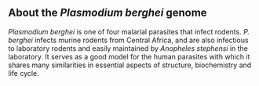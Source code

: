 About the *Plasmodium berghei* genome
------------------------------------------------------------------------------------

*Plasmodium berghei* is one of four malarial parasites that infect
rodents. *P. berghei* infects murine rodents from Central Africa, and
are also infectious to laboratory rodents and easily maintained by
*Anopheles stephensi* in the laboratory. It serves as a good model for
the human parasites with which it shares many similarities in essential
aspects of structure, biochemistry and life cycle.
